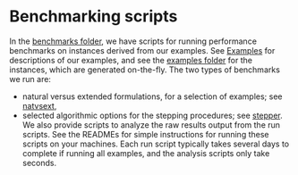 # Benchmarking scripts

In the [benchmarks folder](https://github.com/chriscoey/Hypatia.jl/tree/master/benchmarks), we have scripts for running performance benchmarks on instances derived from our examples.
See [Examples](@ref) for descriptions of our examples, and see the [examples folder](https://github.com/chriscoey/Hypatia.jl/tree/master/examples) for the instances, which are generated on-the-fly.
The two types of benchmarks we run are:

  - natural versus extended formulations, for a selection of examples; see [natvsext](https://github.com/chriscoey/Hypatia.jl/tree/master/benchmarks/natvsext),
  - selected algorithmic options for the stepping procedures; see [stepper](https://github.com/chriscoey/Hypatia.jl/tree/master/benchmarks/stepper).
    We also provide scripts to analyze the raw results output from the run scripts.
    See the READMEs for simple instructions for running these scripts on your machines.
    Each run script typically takes several days to complete if running all examples, and the analysis scripts only take seconds.
